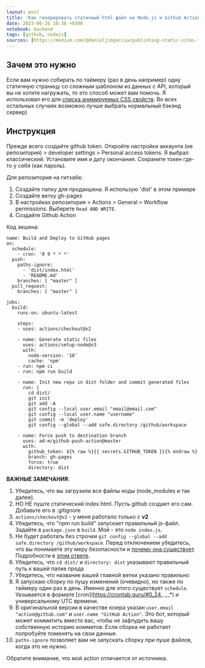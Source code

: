 ```yaml
---
layout: post
title: 'Как генерировать статичный html файл на Node.js и Github Actions'
date: 2023-06-26 10:38 +0300
notebook: backend
tags: [github, nodejs]
sources: [https://medium.com/@danieljimgarcia/publishing-static-sites-to-github-pages-using-github-actions-8040f57dfeaf]
---
```

## Зачем это нужно
Если вам нужно собирать по таймеру (раз в день например) одну статичную страницу со сложным шаблоном из данных с API, который вы не хотите нагружать, то это способ может вам помочь. Я использовал его для [списка анимируемых CSS свойств](https://vallek.github.io/animatable-css/). Во всех остальных случаях возможно лучше выбрать нормальный бэкэнд сервер)

## Инструкция 
Прежде всего создайте github token. Откройте настройки аккаунта (не репозитория) > developer settings > Personal access tokens. Я выбрал классический. Установите имя и дату окончания. Сохраните токен где-то у себя (как пароль).

Для репозитория на гитхабе:

1. Создайте папку для продакшена. Я использую 'dist' в этом примере
2. Создайте ветку gh-pages 
3. В настройках репозитория > Actions > General > Workflow permissions. Выберете `Read AND WRITE`.
4. Создайте Github Action

Код экшена:
```
name: Build and Deploy to GitHub pages
on:
  schedule:
    - cron: '0 9 * * *'
  push:
    paths-ignore:
      - 'dist/index.html'
      - 'README.md'
    branches: [ "master" ]
  pull_request:
    branches: [ "master" ]

jobs:
  build:
    runs-on: ubuntu-latest
    
    steps:
    - uses: actions/checkout@v2

    - name: Generate static files
      uses: actions/setup-node@v3
      with:
        node-version: '18'
        cache: 'npm'
    - run: npm ci
    - run: npm run build

    - name: Init new repo in dist folder and commit generated files
      run: |
        cd dist/
        git init
        git add -A
        git config --local user.email "email@email.com"
        git config --local user.name "username"
        git commit -m 'deploy'
        git config --global --add safe.directory /github/workspace
        
    - name: Force push to destination branch
      uses: ad-m/github-push-action@master
      with:
        github_token: ${% raw %}{{ secrets.GITHUB_TOKEN }}{% endraw %}
        branch: gh-pages
        force: true
        directory: dist
```
**ВАЖНЫЕ ЗАМЕЧАНИЯ**:
1. Убедитесь, что вы загрузили все файлы ноды (node_modules и так далее).
2. НО НЕ пуште статический index.html. Пусть github создает его сам. Добавьте его в .gitignore
3. `actions/checkout@v2` - у меня работало только с **v2**
4. Убедитесь, что "npm run build" запускает правильный js-файл. Задайте в `package.json` в `build`. Мой - это `node index.js`.
5. Не будет работать без строчки `git config --global --add safe.directory /github/workspace`. Перед отключением убедитесь, что вы понимаете эту меру безопасности и [почему она существует](https://github.com/git/git/commit/8959555cee7ec045958f9b6dd62e541affb7e7d9 ). Подробности в [этом ответе](https://stackoverflow.com/a/71904131/9749171 ).
6. Убедитесь, что `cd dist/` и `directory: dist` указывают правильный путь к вашей папке прода
7. Убедитесь, что название вашей главной ветки указано правильно
8. Я запускаю сборку по  пушу изменений (очевидно), но также по таймеру один раз в день. Именно для этого существует `schedule`. Уазывается в формате [cron](https://crontab.guru/#0_24_ *_*_*) и универсальному UTC времени.
9. В оригинальной версии в качестве юзера указан `user.email "action@github.com"` и `user.name "GitHub Action"`. Это бот, который может коммитить вместо вас, чтобы не зафлудить вашу собственную историю коммитов. Если сборка не работает попробуйте поменять на свои данные.
10. `paths-ignore` позволяет вам не запускать сборку при пуше файлов, когда это не нужно.

Обратите внимание, что мой action отличается от источника.